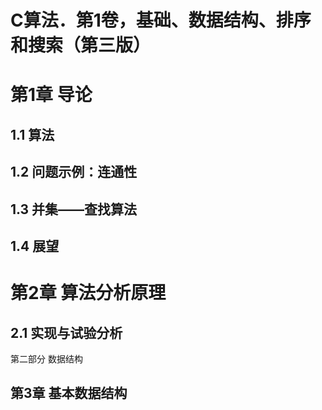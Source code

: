 # C算法．第1卷，基础、数据结构、排序和搜索（第三版） #

# 第1章 导论 #

## 1.1 算法 ##

## 1.2 问题示例：连通性 ##

## 1.3 并集——查找算法 ##

## 1.4 展望 ##

# 第2章 算法分析原理 #

## 2.1 实现与试验分析 ##

第二部分 数据结构

## 第3章 基本数据结构 ##

